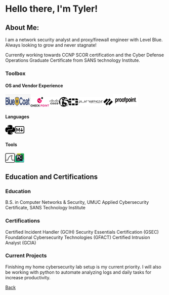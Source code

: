 
<!-- Image centered -->

# Hello there, I'm Tyler!

## About Me:

I am a network security analyst and proxy/firewall engineer with Level Blue. Always looking to grow and never stagnate!

Currently working towards CCNP SCOR certification and the Cyber Defense Operations Graduate Certificate from SANS technology Institute.

### Toolbox

#### OS and Vendor Experience

<img src="./assets/img/icons/bluecoat.png" alt="Description" width="80" height="40"><img src="./assets/img/icons/checkpoint.png" alt="Description" width="60" height="30"><img src="./assets/img/icons/cisco.png" alt="Description" width="30" height="30"><img src="./assets/img/icons/f5.png" alt="Description" width="30" height="30"><img src="./assets/img/icons/fortinet.png" alt="Description" width="30" height="30"><img src="./assets/img/icons/junipernetworks.png" alt="Description" width="80" height="30"><img src="./assets/img/icons/paloaltonetworks.png" alt="Description" width="30" height="30"><img src="./assets/img/icons/Proofpoint-logo-reg-K.png" alt="Description" width="80" height="40">

#### Languages

<img src="./assets/img/icons/python.png" alt="Description" width="30" height="30"><img src="./assets/img/icons/markdown.png" alt="Description" width="30" height="30">

#### Tools 

<img src="./assets/img/icons/wireshark.png" alt="Description" width="30" height="30"><img src="./assets/img/icons/pycharm.png" alt="Description" width="30" height="30">

## Education and Certifications

### Education

B.S. in Computer Networks & Security, UMUC
Applied Cybersecurity Certificate, SANS Technology Institute

### Certifications

Certified Incident Handler (GCIH)
Security Essentials Certification (GSEC)
Foundational Cybersecurity Technologies (GFACT)
Certified Intrusion Analyst (GCIA)

### Current Projects

Finishing my home cybersecurity lab setup is my current priority. I will also be working with python to automate analyzing logs and daily tasks for increase productivity.

[Back](./)